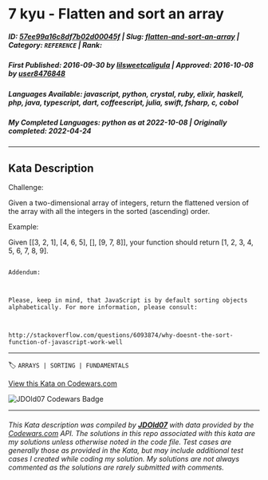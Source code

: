 # 7 kyu - Flatten and sort an array

##### **ID**: [57ee99a16c8df7b02d00045f](https://www.codewars.com/kata/57ee99a16c8df7b02d00045f) | **Slug**: [flatten-and-sort-an-array](https://www.codewars.com/kata/57ee99a16c8df7b02d00045f) | **Category**: `REFERENCE` | **Rank**: <span style="color:white">7 kyu</span>

##### **First Published**: 2016-09-30 ***by*** [lilsweetcaligula](https://www.codewars.com/users/lilsweetcaligula) | **Approved**: 2016-10-08 ***by*** [user8476848](https://www.codewars.com/users/user8476848)

##### **Languages Available**: javascript, python, crystal, ruby, elixir, haskell, php, java, typescript, dart, coffeescript, julia, swift, fsharp, c, cobol

##### **My Completed Languages**: python ***as at*** 2022-10-08 | **Originally completed**: 2022-04-24

---

## Kata Description


Challenge:



Given a two-dimensional array of integers, return the flattened version of the array with all the integers in the sorted (ascending) order.



Example:



Given [[3, 2, 1], [4, 6, 5], [], [9, 7, 8]], your function should return [1, 2, 3, 4, 5, 6, 7, 8, 9].



```if:javascript

Addendum:



Please, keep in mind, that JavaScript is by default sorting objects alphabetically. For more information, please consult:



http://stackoverflow.com/questions/6093874/why-doesnt-the-sort-function-of-javascript-work-well

```

---


🏷 `ARRAYS | SORTING | FUNDAMENTALS`


[View this Kata on Codewars.com](https://www.codewars.com/kata/57ee99a16c8df7b02d00045f)

![](https://www.codewars.com/users/jdold07/badges/large "JDOld07 Codewars Badge")

---

###### *This Kata description was compiled by [**JDOld07**](https://tpstech.dev) with data provided by the [Codewars.com](https://www.codewars.com) API.  The solutions in this repo associated with this kata are my solutions unless otherwise noted in the code file.  Test cases are generally those as provided in the Kata, but may include additional test cases I created while coding my solution.  My solutions are not always commented as the solutions are rarely submitted with comments.*
